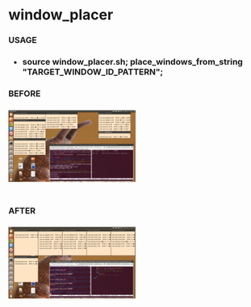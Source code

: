 window_placer
==========

<h3> USAGE <h3/>
<ul>
  <li>source window_placer.sh; place_windows_from_string "TARGET_WINDOW_ID_PATTERN"; </li>
</ul>

<h3> BEFORE <h3/>
<img alt="before"
     src="https://raw.githubusercontent.com/s-noda/shell_test/master/window_placer/images/desktop_capture_before.png"
     style="width:50%;" />
<br /><br />
<h3> AFTER <h3/>
<img alt="after"
     src="https://raw.githubusercontent.com/s-noda/shell_test/master/window_placer/images/desktop_capture_after.png"
     style="width:50%";
     />

